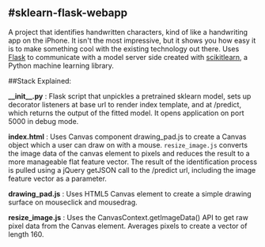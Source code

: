 #sklearn-flask-webapp
---
A project that identifies handwritten characters, kind of like a handwriting app on the iPhone.  It isn't the most impressive, but it shows you how easy it is to make something cool with the existing technology out there. Uses [Flask](http://flask.pocoo.org/) to communicate with a model server side created with [scikitlearn](http://scikit-learn.org/stable/), a Python machine learning library.

##Stack Explained:

__\_\_init\_\_.py__ : Flask script that unpickles a pretrained sklearn model, sets up decorator listeners at base url to render index template, and at /predict, which returns the output of the fitted model.  It opens application on port 5000 in debug mode.

__index.html__ : Uses Canvas component drawing_pad.js to create a Canvas object which a user can draw on with a mouse. `resize_image.js` converts the image
data of the canvas element to pixels and reduces the result to a more manageable flat feature vector.  The
result of the identification process is pulled using a jQuery getJSON call to
the /predict url, including the image feature vector as a parameter.

__drawing_pad.js__ : Uses HTML5 Canvas element to create a simple drawing surface on mouseclick and mousedrag.

__resize_image.js__ : Uses the CanvasContext.getImageData() API to get raw pixel data from the Canvas element.  Averages pixels to create a vector of length 160.